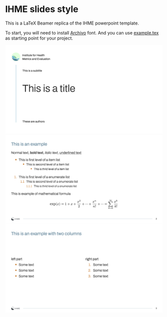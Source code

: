 # IHME slides style

This is a LaTeX Beamer replica of the IHME powerpoint template.

To start, you will need to install
[Archivo](https://fonts.google.com/specimen/Archivo) font.
And you can use [example.tex](example.tex) as starting point for your project.

<img src="_static/example-1.png" width="512">

<img src="_static/example-2.png" width="512">

<img src="_static/example-3.png" width="512">